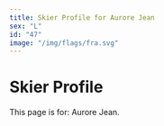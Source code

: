 ```yaml
---
title: Skier Profile for Aurore Jean
sex: "L"
id: "47"
image: "/img/flags/fra.svg" 
---
```


# Skier Profile

This page is for: Aurore Jean.
    